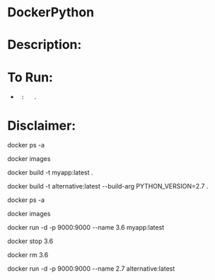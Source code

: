 # DockerPython

# Description:


# To Run:
  -      :   .

# Disclaimer:


docker ps -a

docker images

docker build -t myapp:latest .

docker build -t alternative:latest --build-arg PYTHON_VERSION=2.7 .

docker ps -a

docker images

docker run -d -p 9000:9000 --name 3.6 myapp:latest

docker stop 3.6

docker rm 3.6

docker run -d -p 9000:9000 --name 2.7 alternative:latest
